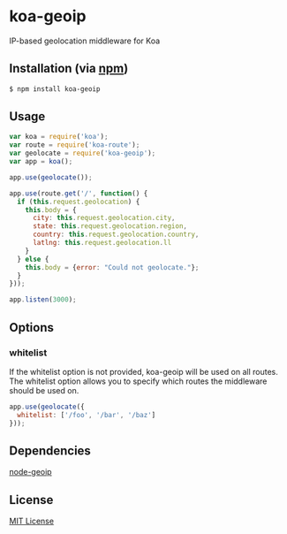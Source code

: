 koa-geoip
=========

IP-based geolocation middleware for Koa

## Installation (via [npm](https://npmjs.org/package/koa-cors))

```bash
$ npm install koa-geoip
```

## Usage

```javascript
var koa = require('koa');
var route = require('koa-route');
var geolocate = require('koa-geoip');
var app = koa();

app.use(geolocate());

app.use(route.get('/', function() {
  if (this.request.geolocation) {
    this.body = {
      city: this.request.geolocation.city,
      state: this.request.geolocation.region,
      country: this.request.geolocation.country,
      latlng: this.request.geolocation.ll
    }
  } else {
    this.body = {error: "Could not geolocate."};
  }
}));

app.listen(3000);
```

## Options

### whitelist

If the whitelist option is not provided, koa-geoip will be used on all routes.
The whitelist option allows you to specify which routes the middleware should be used
on.

```javascript
app.use(geolocate({
  whitelist: ['/foo', '/bar', '/baz']
}));
```

## Dependencies

[node-geoip](https://github.com/bluesmoon/node-geoip)

## License

[MIT License](http://www.opensource.org/licenses/mit-license.php)
